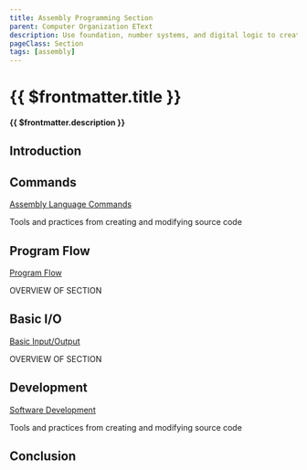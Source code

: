 ```yaml
---
title: Assembly Programming Section
parent: Computer Organization EText
description: Use foundation, number systems, and digital logic to create and run low-level assembly programs
pageClass: Section
tags: [assembly]
---
```


# {{ $frontmatter.title }}
**{{ $frontmatter.description }}**

## Introduction

## Commands
[Assembly Language Commands](./Commands)

Tools and practices from creating and modifying source code

## Program Flow
[Program Flow](./ProgramFlow)

OVERVIEW OF SECTION

## Basic I/O
[Basic Input/Output](./BasicIO)

OVERVIEW OF SECTION

## Development
[Software Development](./Development)

Tools and practices from creating and modifying source code

## Conclusion
